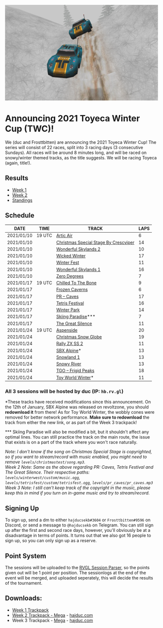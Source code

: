 ![Image of Toyecas](screen1.png)

# Announcing 2021 Toyeca Winter Cup (TWC)!

We (duc and Frosttbitten) are announcing the 2021 Toyeca Winter Cup! The series will consist of 22 races, split into 3 racing days (3 consecutive Sundays). All races will be around 8 minutes long, and will be raced on snowy/winter themed tracks, as the title suggests. We will be racing Toyeca (again, title!).

## Results

- [Week 1](https://online.re-volt.io/sessions/results.php?file=main/session_2021-01-10_20-00-00.csv)
- [Week 2](https://online.re-volt.io/sessions/results.php?file=main/session_2021-01-17_20-00-00.csv)
- [Standings](https://online.re-volt.io/sessions/results.php?file=main/session_2021-01-10_20-00-00_merge12.csv)

## Schedule

| DATE       | TIME   | TRACK                                                                                                                     | LAPS |
|------------|--------|---------------------------------------------------------------------------------------------------------------------------|------|
| 2021/01/10 | 19 UTC | [Artic Air](http://revoltzone.net/tracks/3708/Artic%20Air)                                                                | 6    |
| 2021/01/10 |        | [Christmas Special Stage By Crescviper](http://revoltzone.net/tracks/11566/Christmas%20Special%20Stage%20By%20Crescviper) | 14   |
| 2021/01/10 |        | [Wonderful Skylands 2](http://revoltzone.net/tracks/55686/Wonderful%20Skylands%202)                                       | 10   |
| 2021/01/10 |        | [Wicked Winter](http://revoltzone.net/tracks/4155/Wicked%20winter)                                                        | 17   |
| 2021/01/10 |        | [Winter Fest](http://revoltzone.net/tracks/4157/Winter%20fest.)                                                           | 11   |
| 2021/01/10 |        | [Wonderful Skylands 1](http://revoltzone.net/tracks/55685/Wonderful%20Skylands%201)                                       | 16   |
| 2021/01/10 |        | [Zero Degrees](http://revoltzone.net/tracks/8850/Zero%20Degrees)                                                          | 7    |
| 2021/01/17 | 19 UTC | [Chilled To The Bone](http://revoltzone.net/tracks/4165/Chilled%20To%20The%20Bone)                                        | 9    |
| 2021/01/17 |        | [Frozen Caverns](http://revoltzone.net/tracks/45588/Frozen%20Caverns)                                                     | 6    |
| 2021/01/17 |        | [PR – Caves](http://revoltxtg.co.uk/files/Xtr/R/P/pr_caves/pr_caves.zip)                                                  | 17   |
| 2021/01/17 |        | [Tetris Festival](http://revoltzone.net/tracks/56454/Tetris%20Festival)                                                   | 16   |
| 2021/01/17 |        | [Winter Park](http://revoltzone.net/tracks/4158/Winter%20Park)                                                            | 14   |
| 2021/01/17 |        | [Skiing Paradise](http://revoltzone.net/tracks/46077/Skiing%20Paradise)\*\*\*                                             | 7    |
| 2021/01/17 |        | [The Great Silence](http://revoltzone.net/tracks/57366/The%20Great%20Silence)                                             | 11   |
| 2021/01/24 | 19 UTC | [Aspenside](http://revoltzone.net/tracks/57202/Aspenside)                                                                 | 20   |
| 2021/01/24 |        | [Christmas Snow Globe](http://revoltzone.net/tracks/3786/Christmas%20Snow%20Globe)                                        | 19   |
| 2021/01/24 |        | [Rally ZX SS 2](http://revoltzone.net/tracks/9316/Rally%20ZX%20SS%202)                                                    | 11   |
| 2021/01/24 |        | [SBX Alpine](http://revoltzone.net/tracks/57730/SBX%20Alpine)\*                    | 13   |
| 2021/01/24 |        | [Snowland 1](http://revoltzone.net/tracks/35928/Snowland%201)                                                             | 13   |
| 2021/01/24 |        | [Snowy River](http://revoltzone.net/tracks/4060/Snowy%20River)                                                            | 13   |
| 2021/01/24 |        | [TGO – Frigid Peaks](http://revoltzone.net/tracks/48824/TGO%20-%20Frigid%20Peaks)                                         | 18   |
| 2021/01/24 |        | [Toy World Winter](https://hajduc.com/downloads/twc_toyworldsn.zip)\*                                         | 11   |

### All 3 sessions will be hosted by duc (IP: `hb.rv.gl`)

\*These tracks have received modifications since this announcement. On the 12th of January, SBX Alpine was released on revoltzone, you should **redownload it** from there! As for Toy World Winter, the wobbly cones were removed for better network performance. **Make sure to redownload** the track from either the new link, or as part of the Week 3 trackpack!

\*\*\* Skiing Paradise will also be modified a bit, but it shouldn't affect any optimal lines. You can still practice the track on the main route, the issue that exists is on a part of the track where you won't race naturally.

*Note: I don't know if the song on Christmas Special Stage is copyrighted, so if you want to stream/record with music enabled, you might need to remove `levels/christmastest/song.mp3`.*<br>
*Week 2 Note: Same as the above regarding PR: Caves, Tetris Festival and The Great Silence. Their respective paths: `levels/winterwest/custom/music.ogg`, `levels/tetrisfest/custom/tetrisfest.ogg`, `levels/pr_caves/pr_caves.mp3`*<br>
*Week 3 Note: I still can't keep track of the copyright in the music, please keep this in mind if you turn on in-game music and try to stream/record.*

## Signing Up

To sign up, send a dm to either `hajducsekb#3604` or `Frosttbitten#9596` on Discord, or send a message to `@hajducsekb` on Telegram. You can still sign up after the first and second race days, however, you'll obviously be at a disadvantage in terms of points. It turns out that we also got 16 people to sign up, so you can only sign up as a reserve.

## Point System

The sessions will be uploaded to the [RVGL Session Parser](https://online.re-volt.io/sessions/results.php), so the points given out will be 1 point per position. The sessionlogs at the end of the event will be merged, and uploaded seperately, this will decide the results of the tournament.

## Downloads:
- [Week 1 Trackpack](https://mega.nz/file/goQC0JLI#jKINRbNRzSuMZGZOGsFnMzY9S3my9ToGydoTA69a9AI)
- [Week 2 Trackpack - Mega](https://mega.nz/file/99pG0aQR#su9Gapkt6ysqRR7MGOdHD0C0c8mhldNVEhRvL0f7t9M) - [hajduc.com](https://hajduc.com/downloads/2021twc_week2.zip)
- Week 3 Trackpack - [Mega](https://mega.nz/file/UhBwVbBK#DLkpbmxu8zaMTgQqbPU2sLGFKVJ54eNtKA-5KVB4SK0) - [hajduc.com](https://hajduc.com/downloads/2021twc_week3.zip)

